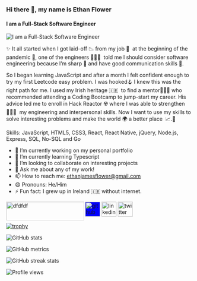 ### Hi there 👋, my name is Ethan Flower
#### I am a Full-Stack Software Engineer 
![I am a Full-Stack Software Engineer ](https://media.giphy.com/media/qgQUggAC3Pfv687qPC/giphy.gif)

✨ It all started when I got laid-off 📉 from my job 👔  at the beginning of the pandemic 🦠, 
one of the engineers 👨🏾‍💻  told me I should consider software engineering because I’m sharp 🔪 and have good communication skills 📡. 

So I began learning JavaScript and after a month I felt confident enough to try my first Leetcode easy problem. I was hooked🪝 I knew this was the right path for me. I used my Irish heritage 🇮🇪  to find a mentor👨🏼‍🦳 who recommended attending a Coding Bootcamp to jump-start my career. His advice led me to enroll in Hack Reactor ☢️ where I was able to strengthen 🏋🏻‍♂️  my engineering and interpersonal skills. Now I want to use my skills to solve interesting problems and make the world 🌍  a better place  📈.🚀


Skills: JavaScript, HTML5, CSS3, React, React Native, jQuery, Node.js, Express, SQL, No-SQL and Go

- 🔭 I’m currently working on my personal portfolio 
- 🌱 I’m currently learning Typescript 
- 👯 I’m looking to collaborate on interesting projects 
- 💬 Ask me about any of my work! 
- 📫 How to reach me: ethanjamesflower@gmail.com 
- 😄 Pronouns: He/Him 
- ⚡ Fun fact: I grew up in Ireland 🇮🇪 without internet. 

<a href="https://www.buymeacoffee.com/dfdfdf"> <img align="left" src="https://cdn.buymeacoffee.com/buttons/v2/default-yellow.png" height="50" width="210" alt="dfdfdf" /></a>

[<img style="background-color: blue;" src='https://cdn.jsdelivr.net/npm/simple-icons@3.0.1/icons/github.svg' alt='github' height='40'>](https://github.com/EthanFlower1)  [<img src='https://cdn.jsdelivr.net/npm/simple-icons@3.0.1/icons/linkedin.svg' alt='linkedin' height='40'>](https://www.linkedin.com/in/ethan-flower/)  [<img src='https://cdn.jsdelivr.net/npm/simple-icons@3.0.1/icons/twitter.svg' alt='twitter' height='40'>](https://twitter.com/EthanFlower1)  

[![trophy](https://github-profile-trophy.vercel.app/?username=EthanFlower1)](https://github.com/ryo-ma/github-profile-trophy)

![GitHub stats](https://github-readme-stats.vercel.app/api?username=EthanFlower1&show_icons=true&count_private=true)  

![GitHub metrics](https://metrics.lecoq.io/EthanFlower1)  

![GitHub streak stats](https://github-readme-streak-stats.herokuapp.com/?user=EthanFlower1)  

![Profile views](https://gpvc.arturio.dev/EthanFlower1)  

